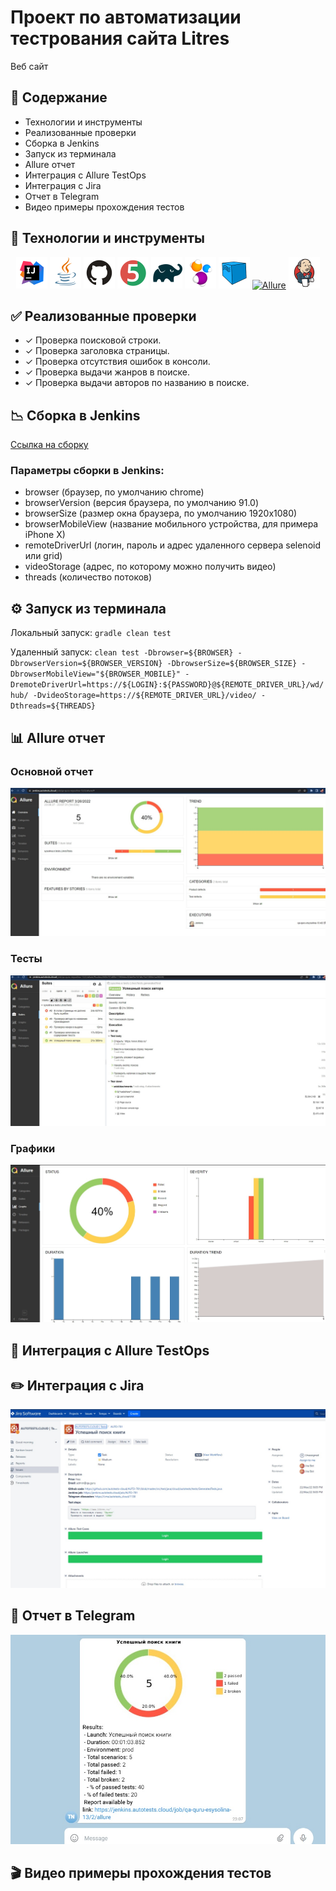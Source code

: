 # Проект по автоматизации тестрования сайта Litres
Веб сайт

## :open_file_folder: Содержание
- Технологии и инструменты
- Реализованные проверки
- Сборка в Jenkins
- Запуск из терминала
- Allure отчет
- Интеграция с Allure TestOps
- Интеграция с Jira
- Отчет в Telegram
- Видео примеры прохождения тестов

## :rocket: Технологии и инструменты
<p align="center">
<a href="https://www.jetbrains.com/idea/"><img src="images/Intelij_IDEA.svg" width="50" height="50"  alt="IDEA"/></a>
<a href="https://www.java.com/"><img src="images/Java.svg" width="50" height="50"  alt="Java"/></a>
<a href="https://github.com/"><img src="images/Github.svg" width="50" height="50"  alt="Github"/></a>
<a href="https://junit.org/junit5/"><img src="images/JUnit5.svg" width="50" height="50"  alt="JUnit 5"/></a>
<a href="https://gradle.org/"><img src="images/Gradle.svg" width="50" height="50"  alt="Gradle"/></a>
<a href="https://selenide.org/"><img src="images/Selenide.svg" width="50" height="50"  alt="Selenide"/></a>
<a href="https://aerokube.com/selenoid/"><img src="images/Selenoid.svg" width="50" height="50"  alt="Selenoid"/></a>
<a href="https://github.com/allure-framework/allure2"><img src="images/Allure_Report.svg" width="50" height="50"  alt="Allure"/></a>
<a href="https://www.jenkins.io/"><img src="images/Jenkins.svg" width="50" height="50"  alt="Jenkins"/></a>
</p>

## :white_check_mark: Реализованные проверки
- ✓ Проверка поисковой строки.
- ✓ Проверка заголовка страницы.
- ✓ Проверка отсутствия ошибок в консоли.
- ✓ Проверка выдачи жанров в поиске.
- ✓ Проверка выдачи авторов по названию в поиске.

## :chart_with_downwards_trend: Сборка в Jenkins
[Ссылка на сборку](http://www.screencapture.ru/file/988d6bd0)
### Параметры сборки в Jenkins:
- browser (браузер, по умолчанию chrome)
- browserVersion (версия браузера, по умолчанию 91.0)
- browserSize (размер окна браузера, по умолчанию 1920x1080)
- browserMobileView (название мобильного устройства, для примера iPhone X)
- remoteDriverUrl (логин, пароль и адрес удаленного сервера selenoid или grid)
- videoStorage (адрес, по которому можно получить видео)
- threads (количество потоков)

## :gear: Запуск из терминала
Локальный запуск:
``
gradle clean test
``


Удаленный запуск:
``
clean
test
-Dbrowser=${BROWSER}
-DbrowserVersion=${BROWSER_VERSION}
-DbrowserSize=${BROWSER_SIZE}
-DbrowserMobileView="${BROWSER_MOBILE}"
-DremoteDriverUrl=https://${LOGIN}:${PASSWORD}@${REMOTE_DRIVER_URL}/wd/hub/
-DvideoStorage=https://${REMOTE_DRIVER_URL}/video/
-Dthreads=${THREADS}
``

## :bar_chart: Allure отчет
### Основной отчет
![Img1](/images/mainreport.jpg)
### Тесты
![Img2](/images/tests.jpg)
### Графики
![Img3](/images/graph.jpg)
## :page_with_curl: Интеграция с Allure TestOps

## :pencil2: Интеграция с Jira
![Img1](/images/jira.jpg)
## :love_letter: Отчет в Telegram
![t](/images/telegram.jpg)

## :clapper: Видео примеры прохождения тестов